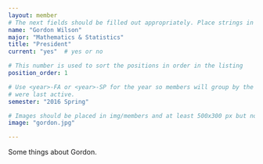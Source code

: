 ```yaml
---
layout: member
# The next fields should be filled out appropriately. Place strings in double quotes.
name: "Gordon Wilson"
major: "Mathematics & Statistics"
title: "President"
current: "yes"	# yes or no

# This number is used to sort the positions in order in the listing
position_order: 1

# Use <year>-FA or <year>-SP for the year so members will group by the semester they
# were last active.
semester: "2016 Spring"

# Images should be placed in img/members and at least 500x300 px but not too big
image: "gordon.jpg"

---
```

Some things about Gordon.
